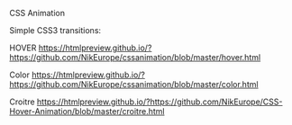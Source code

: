 

CSS Animation


Simple CSS3 transitions:

HOVER https://htmlpreview.github.io/?https://github.com/NikEurope/cssanimation/blob/master/hover.html

Color https://htmlpreview.github.io/?https://github.com/NikEurope/cssanimation/blob/master/color.html


Croitre https://htmlpreview.github.io/?https://github.com/NikEurope/CSS-Hover-Animation/blob/master/croitre.html






